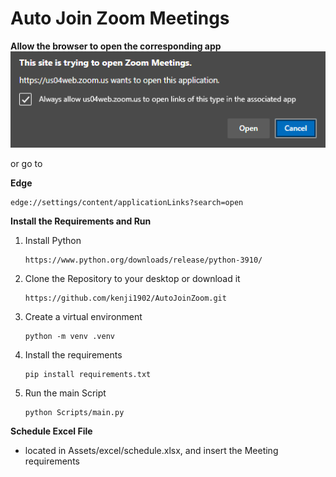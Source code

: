 # Auto Join Zoom Meetings
**Allow the browser to open the corresponding app**
![image](Assets/images/allow.png)

or go to

**Edge**
```
edge://settings/content/applicationLinks?search=open
```

**Install the Requirements and Run**
1. Install Python
    ```
    https://www.python.org/downloads/release/python-3910/
    ```
2. Clone the Repository to your desktop or download it
    ```
    https://github.com/kenji1902/AutoJoinZoom.git
    ```
3. Create a virtual environment 
    ```
    python -m venv .venv
    ```
4. Install the requirements
    ```
    pip install requirements.txt 
    ```
5. Run the main Script
    ```
    python Scripts/main.py
    ```

**Schedule Excel File**
- located in Assets/excel/schedule.xlsx, and insert the Meeting requirements